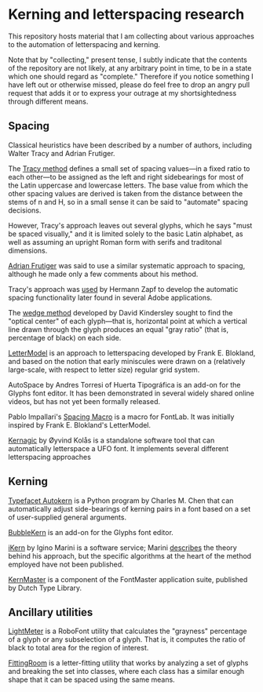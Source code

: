 Kerning and letterspacing research
===========================================

This repository hosts material that I am collecting about various
approaches to the automation of letterspacing and kerning.

Note that by "collecting," present tense, I subtly indicate that
the contents of the repository are not likely, at any arbitrary point
in time, to be in a state which one should regard as "complete."
Therefore if you notice something I have left out or otherwise missed,
please do feel free to drop an angry pull request that adds it or to
express your outrage at my shortsightedness through different means.

Spacing
-------

Classical heuristics have been described by a number of authors,
including Walter Tracy and Adrian Frutiger.

The [Tracy method](tracy.md) defines a small set of spacing values&mdash;in
a fixed ratio to each other&mdash;to be assigned as the left and right
sidebearings for most of the Latin uppercase and lowercase letters.
The base value from which the other spacing values are derived is
taken from the distance between the stems of n and H, so in a small
sense it can be said to "automate" spacing decisions.

However, Tracy's approach leaves out several glyphs, which he says
"must be spaced visually," and it is limited solely to the basic Latin
alphabet, as well as assuming an upright Roman form with serifs and
traditonal dimensions.

[Adrian Frutiger](frutiger.md) was said to use a similar systematic
approach to spacing, although he made only a few comments about his method.

Tracy's approach was [used](zapf.md) by Hermann Zapf to develop the automatic
spacing functionality later found in several Adobe applications.

The [wedge method](kindersley.md) developed by David Kindersley sought to find the
"optical center" of each glyph&mdash;that is, horizontal point at which a
vertical line drawn through the glyph produces an equal "gray ratio"
(that is, percentage of black) on each side.  

[LetterModel](lettermodel.md) is an approach to
letterspacing developed by Frank E. Blokland, and based on the notion
that early miniscules were drawn on a (relatively large-scale, with
respect to letter size) regular grid system.

AutoSpace by Andres Torresi of Huerta Tipográfica is an add-on for the
Glyphs font editor.  It has been demonstrated in several widely
shared online videos, but has not yet been formally released.

Pablo Impallari's [Spacing Macro](impallari.md) is a macro for FontLab.  It was initially inspired by Frank E. Blokland's LetterModel.

[Kernagic](kernagic.md) by Øyvind Kolås is a
standalone software tool that can automatically letterspace a UFO
font.  It implements several different letterspacing approaches

Kerning
-------

[Typefacet
Autokern](typefacet.md)
is a Python program by Charles M. Chen that can automatically adjust
side-bearings 
of kerning pairs in a font based on a set of user-supplied general arguments.

[BubbleKern](https://github.com/Tosche/BubbleKern) is an add-on for the
Glyphs font editor.

[iKern](http://ikern.com/k1/) by Igino Marini is a software service;
Marini [describes](http://ikern.com/k1/ikern/the-ikern-theory/) the
theory behind his approach, but the specific algorithms at the heart
of the method employed have not been published.

[KernMaster](http://www.fontmaster.nl/) is a component of the
FontMaster application suite, published by Dutch Type Library.



Ancillary utilities
-------------------

[LightMeter](https://github.com/LettError/LightMeter) is a RoboFont
utility that calculates the "grayness" percentage of a glyph or any
subselection of a glyph.  That is, it computes the ratio of black to
total area for the region of interest.

[FittingRoom](https://github.com/skosch/fittingroom) is a
letter-fitting utility that works by analyzing a set of glyphs and
breaking the set into classes, where each class has a similar enough
shape that it can be spaced using the same means.
